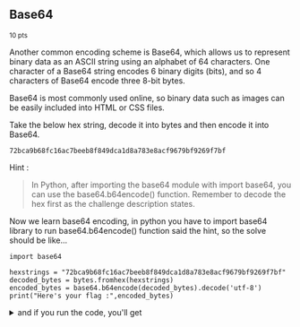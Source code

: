 ## Base64
<sup>10 pts</sup>

 Another common encoding scheme is Base64, which allows us to represent binary data as an ASCII string using an alphabet of 64 characters. One character of a Base64 string encodes 6 binary digits (bits), and so 4 characters of Base64 encode three 8-bit bytes.

 Base64 is most commonly used online, so binary data such as images can be easily included into HTML or CSS files.

 Take the below hex string, decode it into bytes and then encode it into Base64.

 ```
72bca9b68fc16ac7beeb8f849dca1d8a783e8acf9679bf9269f7bf
```
Hint : 

>In Python, after importing the base64 module with import base64, you can use the base64.b64encode() function. Remember to decode the hex first as the challenge description states.

Now we learn base64 encoding, in python you have to import base64 library to run base64.b64encode() function said the hint, so the solve should be like...

```
import base64

hexstrings = "72bca9b68fc16ac7beeb8f849dca1d8a783e8acf9679bf9269f7bf"
decoded_bytes = bytes.fromhex(hexstrings)
encoded_bytes = base64.b64encode(decoded_bytes).decode('utf-8')
print("Here's your flag :",encoded_bytes)
```

<details>
<summary>and if you run the code, you'll get</summary>

  ```
Here's your flag : crypto/Base+64+Encoding+is+Web+Safe/
```
</details>

